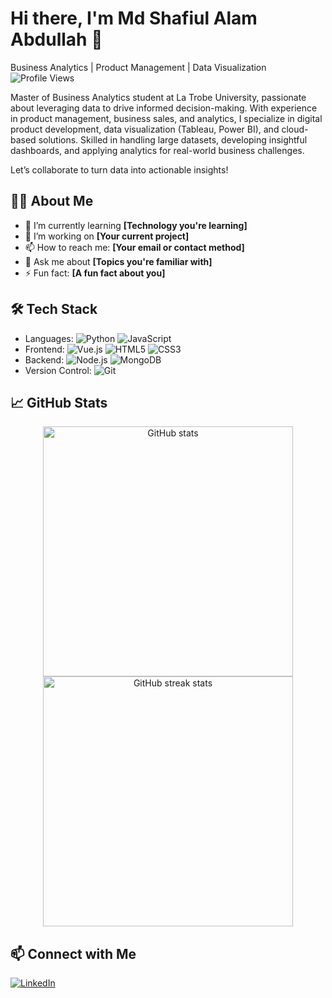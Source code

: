 # Hi there, I'm Md Shafiul Alam Abdullah 👋
Business Analytics | Product Management | Data Visualization
![Profile Views](https://komarev.com/ghpvc/?username=your-username&color=blue)

Master of Business Analytics student at La Trobe University, passionate about leveraging data to drive informed decision-making. With experience in product management, business sales, and analytics, I specialize in digital product development, data visualization (Tableau, Power BI), and cloud-based solutions. Skilled in handling large datasets, developing insightful dashboards, and applying analytics for real-world business challenges.

Let’s collaborate to turn data into actionable insights!

## 👨‍💻 About Me

- 🌱 I’m currently learning **[Technology you're learning]**
- 🔭 I’m working on **[Your current project]**
- 📫 How to reach me: **[Your email or contact method]**
- 💬 Ask me about **[Topics you're familiar with]**
- ⚡ Fun fact: **[A fun fact about you]**

## 🛠️ Tech Stack

- Languages: ![Python](https://img.shields.io/badge/-Python-333333?style=flat&logo=python) ![JavaScript](https://img.shields.io/badge/-JavaScript-333333?style=flat&logo=javascript)
- Frontend: ![Vue.js](https://img.shields.io/badge/-Vue.js-333333?style=flat&logo=vue.js) ![HTML5](https://img.shields.io/badge/-HTML5-333333?style=flat&logo=html5) ![CSS3](https://img.shields.io/badge/-CSS3-333333?style=flat&logo=css3)
- Backend: ![Node.js](https://img.shields.io/badge/-Node.js-333333?style=flat&logo=node.js) ![MongoDB](https://img.shields.io/badge/-MongoDB-333333?style=flat&logo=mongodb)
- Version Control: ![Git](https://img.shields.io/badge/-Git-333333?style=flat&logo=git)

## 📈 GitHub Stats

<p align="center">
  <img src="https://github-readme-stats.vercel.app/api?username=your-username&show_icons=true&theme=tokyonight" alt="GitHub stats" width="400">
  <img src="https://github-readme-streak-stats.herokuapp.com/?user=your-username&theme=tokyonight" alt="GitHub streak stats" width="400">
</p>

## 📫 Connect with Me

[![LinkedIn](https://img.shields.io/badge/-LinkedIn-333333?style=flat&logo=linkedin)](https://www.linkedin.com/in/abdullah999/) 

